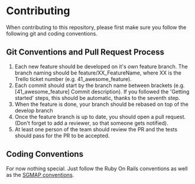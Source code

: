 # Contributing

When contributing to this repository, please first make sure you follow the following git and coding conventions. 

## Git Conventions and Pull Request Process 

1. Each new feature should be developed on it's own feature branch. The branch naming should be feature/XX_FeatureName,
 where XX is the Trello ticket number (e.g. 41_awesome_feature).
2. Each commit should start by the branch name between brackets (e.g. [41_awesome_feature] Commit description). 
If you followed the 'Getting started' steps, this should be automatic, thanks to the seventh step.
3. When the feature is done, your branch should be rebased on top of the develop branch
4. Once the feature branch is up to date, you should open a pull request. (Don't forget to add a reviewer, 
so that someone gets notified).
5. At least one person of the team should review the PR and the tests should pass for the PR to be accepted.

## Coding Conventions

For now nothing special. Just follow the Ruby On Rails conventions as well as the [SGMAP conventions](https://github.com/sgmap/beta.gouv.fr/wiki/Developpement).
